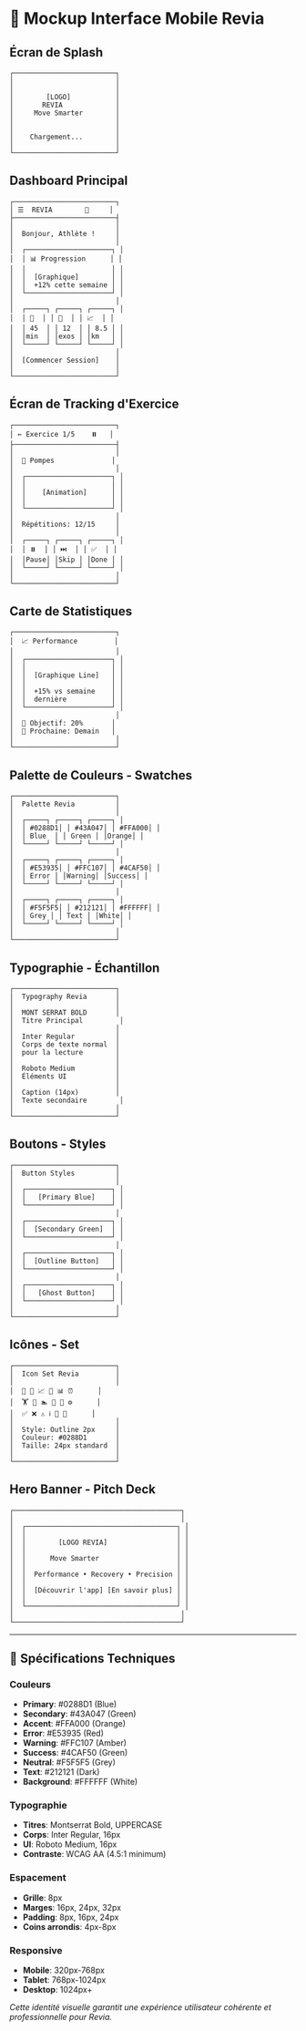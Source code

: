 # 📱 Mockup Interface Mobile Revia

## Écran de Splash
```
┌─────────────────────────┐
│                         │
│                         │
│        [LOGO]           │
│       REVIA             │
│     Move Smarter        │
│                         │
│                         │
│    Chargement...        │
│                         │
└─────────────────────────┘
```

## Dashboard Principal
```
┌─────────────────────────┐
│ ☰  REVIA        🔔     │
├─────────────────────────┤
│                         │
│  Bonjour, Athlète !     │
│                         │
│  ┌─────────────────────┐ │
│  │ 📊 Progression      │ │
│  │                     │ │
│  │  [Graphique]        │ │
│  │  +12% cette semaine │ │
│  └─────────────────────┘ │
│                         │
│  ┌─────┐ ┌─────┐ ┌─────┐ │
│  │ 🏃  │ │ 💪  │ │ 📈  │ │
│  │ 45  │ │ 12  │ │ 8.5 │ │
│  │min  │ │exos │ │km   │ │
│  └─────┘ └─────┘ └─────┘ │
│                         │
│  [Commencer Session]    │
│                         │
└─────────────────────────┘
```

## Écran de Tracking d'Exercice
```
┌─────────────────────────┐
│ ← Exercice 1/5    ⏸️   │
├─────────────────────────┤
│                         │
│  💪 Pompes              │
│                         │
│  ┌─────────────────────┐ │
│  │                     │ │
│  │    [Animation]      │ │
│  │                     │ │
│  └─────────────────────┘ │
│                         │
│  Répétitions: 12/15     │
│                         │
│  ┌─────┐ ┌─────┐ ┌─────┐ │
│  │ ⏸️  │ │ ⏭️  │ │ ✅  │ │
│  │Pause│ │Skip │ │Done │ │
│  └─────┘ └─────┘ └─────┘ │
│                         │
└─────────────────────────┘
```

## Carte de Statistiques
```
┌─────────────────────────┐
│  📈 Performance         │
│                         │
│  ┌─────────────────────┐ │
│  │                     │ │
│  │  [Graphique Line]   │ │
│  │                     │ │
│  │  +15% vs semaine    │ │
│  │  dernière           │ │
│  └─────────────────────┘ │
│                         │
│  🎯 Objectif: 20%       │
│  📅 Prochaine: Demain   │
│                         │
└─────────────────────────┘
```

## Palette de Couleurs - Swatches
```
┌─────────────────────────┐
│  Palette Revia          │
│                         │
│  ┌─────┐ ┌─────┐ ┌─────┐ │
│  │ #0288D1│ │ #43A047│ │ #FFA000│ │
│  │ Blue  │ │ Green │ │Orange│ │
│  └─────┘ └─────┘ └─────┘ │
│                         │
│  ┌─────┐ ┌─────┐ ┌─────┐ │
│  │ #E53935│ │ #FFC107│ │ #4CAF50│ │
│  │ Error │ │Warning│ │Success│ │
│  └─────┘ └─────┘ └─────┘ │
│                         │
│  ┌─────┐ ┌─────┐ ┌─────┐ │
│  │ #F5F5F5│ │ #212121│ │ #FFFFFF│ │
│  │ Grey │ │ Text │ │White│ │
│  └─────┘ └─────┘ └─────┘ │
│                         │
└─────────────────────────┘
```

## Typographie - Échantillon
```
┌─────────────────────────┐
│  Typography Revia       │
│                         │
│  MONT SERRAT BOLD       │
│  Titre Principal         │
│                         │
│  Inter Regular          │
│  Corps de texte normal  │
│  pour la lecture        │
│                         │
│  Roboto Medium          │
│  Éléments UI            │
│                         │
│  Caption (14px)         │
│  Texte secondaire        │
│                         │
└─────────────────────────┘
```

## Boutons - Styles
```
┌─────────────────────────┐
│  Button Styles          │
│                         │
│  ┌─────────────────────┐ │
│  │   [Primary Blue]    │ │
│  └─────────────────────┘ │
│                         │
│  ┌─────────────────────┐ │
│  │  [Secondary Green]  │ │
│  └─────────────────────┘ │
│                         │
│  ┌─────────────────────┐ │
│  │  [Outline Button]   │ │
│  └─────────────────────┘ │
│                         │
│  ┌─────────────────────┐ │
│  │   [Ghost Button]    │ │
│  └─────────────────────┘ │
│                         │
└─────────────────────────┘
```

## Icônes - Set
```
┌─────────────────────────┐
│  Icon Set Revia         │
│                         │
│  🏃 💪 📈 🎯 📊 ⏰      │
│  🏋️ 🚴 🏊 🧘 📱 ⚙️      │
│  ✅ ❌ ⚠️ ℹ️ 🔄 📝      │
│                         │
│  Style: Outline 2px     │
│  Couleur: #0288D1       │
│  Taille: 24px standard  │
│                         │
└─────────────────────────┘
```

## Hero Banner - Pitch Deck
```
┌─────────────────────────────────────────┐
│                                         │
│  ┌─────────────────────────────────────┐ │
│  │                                     │ │
│  │        [LOGO REVIA]                 │ │
│  │                                     │ │
│  │      Move Smarter                   │ │
│  │                                     │ │
│  │  Performance • Recovery • Precision │ │
│  │                                     │ │
│  │  [Découvrir l'app] [En savoir plus] │ │
│  │                                     │ │
│  └─────────────────────────────────────┘ │
│                                         │
└─────────────────────────────────────────┘
```

---

## 🎨 Spécifications Techniques

### Couleurs
- **Primary**: #0288D1 (Blue)
- **Secondary**: #43A047 (Green)  
- **Accent**: #FFA000 (Orange)
- **Error**: #E53935 (Red)
- **Warning**: #FFC107 (Amber)
- **Success**: #4CAF50 (Green)
- **Neutral**: #F5F5F5 (Grey)
- **Text**: #212121 (Dark)
- **Background**: #FFFFFF (White)

### Typographie
- **Titres**: Montserrat Bold, UPPERCASE
- **Corps**: Inter Regular, 16px
- **UI**: Roboto Medium, 16px
- **Contraste**: WCAG AA (4.5:1 minimum)

### Espacement
- **Grille**: 8px
- **Marges**: 16px, 24px, 32px
- **Padding**: 8px, 16px, 24px
- **Coins arrondis**: 4px-8px

### Responsive
- **Mobile**: 320px-768px
- **Tablet**: 768px-1024px
- **Desktop**: 1024px+

*Cette identité visuelle garantit une expérience utilisateur cohérente et professionnelle pour Revia.*
